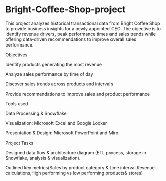 # Bright-Coffee-Shop-project

This project analyzes historical transactional data from Bright Coffee Shop to provide business insights for a newly appointed CEO.
The objective is to identify revenue drivers, peak performance times and sales trends while offering data-driven recommendations to improve overall sales performance.

Objectives

Identify products generating the most revenue

Analyze sales performance by time of day

Discover sales trends across products and intervals

Provide recommendations to improve sales and product performance

Tools used

Data Processing:& Snowflake

Visualization: Microsoft Excel and Google Looker

Presentation & Design: Microsoft PowerPoint and Miro

Project Tasks

Designed data flow & architecture diagram (ETL process, storage in Snowflake, analysis & visualization).

Outlined key metrics(Sales by product category & time interval,Revenue calculations,High performing vs low performing products& stores)
